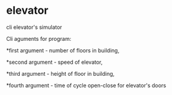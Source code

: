 # elevator
cli elevator's simulator


Cli aguments for program:

*first argument - number of floors in building,

*second argument - speed of elevator,

*third argument - height of floor in building,

*fourth argument - time of cycle open-close for elevator's doors
